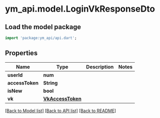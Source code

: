 # ym_api.model.LoginVkResponseDto

## Load the model package
```dart
import 'package:ym_api/api.dart';
```

## Properties
Name | Type | Description | Notes
------------ | ------------- | ------------- | -------------
**userId** | **num** |  | 
**accessToken** | **String** |  | 
**isNew** | **bool** |  | 
**vk** | [**VkAccessToken**](VkAccessToken.md) |  | 

[[Back to Model list]](../README.md#documentation-for-models) [[Back to API list]](../README.md#documentation-for-api-endpoints) [[Back to README]](../README.md)


